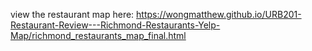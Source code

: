 view the restaurant map here: https://wongmatthew.github.io/URB201-Restaurant-Review---Richmond-Restaurants-Yelp-Map/richmond_restaurants_map_final.html
